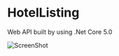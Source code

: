 # HotelListing
Web API built by using .Net Core  5.0

![ScreenShot](https://raw.githubusercontent.com/i-saumitra/Voice-controlled-MP3-Player/master/screenshot.jpg)

